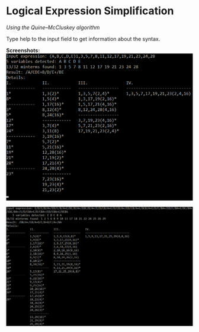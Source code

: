 # Logical Expression Simplification
<i>Using the Quine–McCluskey algorithm</i>

Type help to the input field to get information about the syntax.

<b>Screenshots: </b>
<img src="https://github.com/nandee95/Logical_Expression_Simplification/raw/master/screenshots/Screenshot1.png">

<img src="https://github.com/nandee95/Logical_Expression_Simplification/blob/master/screenshots/Screenshot2.png">
